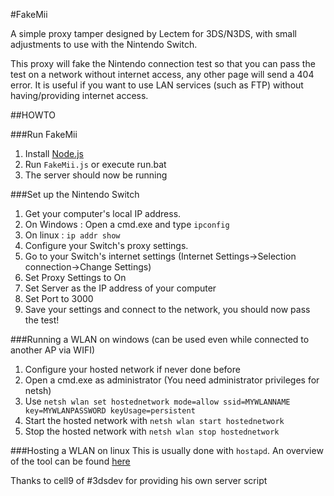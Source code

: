 #FakeMii

A simple proxy tamper designed by Lectem for 3DS/N3DS, with small adjustments to use with the Nintendo Switch.
 
This proxy will fake the Nintendo connection test so that you can pass the test on a network without internet access, any other page will send a 404 error. 
It is useful if you want to use LAN services (such as FTP) without having/providing internet access.


##HOWTO


###Run FakeMii
1. Install [Node.js](http://nodejs.org/)
2. Run `FakeMii.js` or execute run.bat
3. The server should now be running

###Set up the Nintendo Switch
1. Get your computer's local IP address.
  1. On Windows : Open a cmd.exe and type `ipconfig`
  2. On linux : `ip addr show`
2. Configure your Switch's proxy settings.
  1. Go to your Switch's internet settings (Internet Settings->Selection connection->Change Settings)
  2. Set Proxy Settings to On
  3. Set Server as the IP address of your computer
  4. Set Port to 3000
3. Save your settings and connect to the network, you should now pass the test!


###Running a WLAN on windows (can be used even while connected to another AP via WIFI)
1. Configure your hosted network if never done before
  1. Open a cmd.exe as administrator (You need administrator privileges for netsh)
  2. Use `netsh wlan set hostednetwork mode=allow ssid=MYWLANNAME key=MYWLANPASSWORD keyUsage=persistent`
2. Start the hosted network with `netsh wlan start hostednetwork`
3. Stop the hosted network with `netsh wlan stop hostednetwork`

###Hosting a WLAN on linux
This is usually done with `hostapd`.
An overview of the tool can be found [here](https://wiki.archlinux.org/index.php/Software_access_point)

Thanks to cell9 of #3dsdev for providing his own server script
